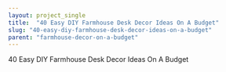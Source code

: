 ```yaml
---
layout: project_single
title:  "40 Easy DIY Farmhouse Desk Decor Ideas On A Budget"
slug: "40-easy-diy-farmhouse-desk-decor-ideas-on-a-budget"
parent: "farmhouse-decor-on-a-budget"
---
```

40 Easy DIY Farmhouse Desk Decor Ideas On A Budget